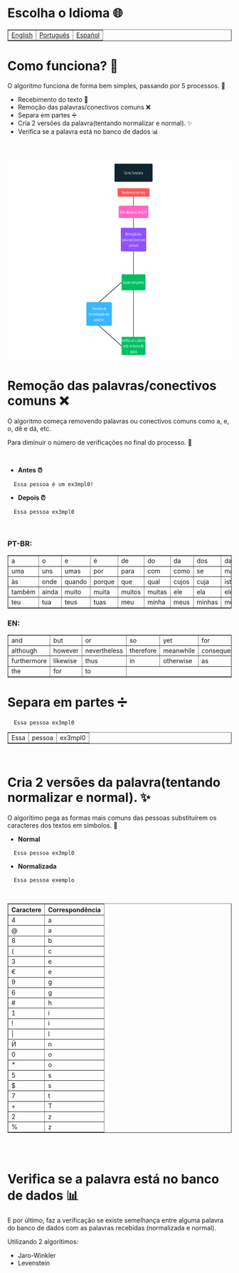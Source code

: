 # Escolha o Idioma 🌐

<table border=1>
  <tr>
    <td><a href="https://github.com/JaymeFernandes/Detector_Ofensas/blob/main/Algorithm/README.md">English</a></td>
    <td><a href="https://github.com/JaymeFernandes/Detector_Ofensas/blob/main/Algorithm/README_pt.md">Português</a></td>
    <td><a href="https://github.com/JaymeFernandes/Detector_Ofensas/blob/main/Algorithm/README_es.md">Español</a></td>
  </tr>
</table>

# Como funciona? 🧠

O algoritmo funciona de forma bem simples, passando por 5 processos. 🔄

- Recebimento do texto 📄
- Remoção das palavras/conectivos comuns ❌
- Separa em partes ➗
- Cria 2 versões da palavra(tentando normalizar e normal). ✨
- Verifica se a palavra está no banco de dados 📊

<br/>
<br/>

<img src="img/1.PT-BR.webp" height=450px>

<br/>

# Remoção das palavras/conectivos comuns ❌

O algoritmo começa removendo palavras ou conectivos comuns como a, e, o, dê e dá, etc. 

Para diminuir o número de verificações no final do processo. 🚀

<br/>

- **Antes ⏰**
```
  Essa pessoa é um ex3mpl0!
```

- **Depois ⏰**
```
  Essa pessoa ex3mpl0
```

<br/>

### PT-BR:
<table border="1">
  <tr>
    <td>a</td>
    <td>o</td>
    <td>e</td>
    <td>é</td>
    <td>de</td>
    <td>do</td>
    <td>da</td>
    <td>dos</td>
    <td>das</td>
    <td>em</td>
    <td>na</td>
    <td>no</td>
    <td>nos</td>
    <td>nas</td>
    <td>um</td>
  </tr>
  <tr>
    <td>uma</td>
    <td>uns</td>
    <td>umas</td>
    <td>por</td>
    <td>para</td>
    <td>com</td>
    <td>como</td>
    <td>se</td>
    <td>mas</td>
    <td>mais</td>
    <td>menos</td>
    <td>ou</td>
    <td>ao</td>
    <td>aos</td>
    <td>à</td>
  </tr>
  <tr>
    <td>às</td>
    <td>onde</td>
    <td>quando</td>
    <td>porque</td>
    <td>que</td>
    <td>qual</td>
    <td>cujos</td>
    <td>cuja</td>
    <td>isto</td>
    <td>isso</td>
    <td>aquilo</td>
    <td>mesmo</td>
    <td>mesma</td>
    <td>mesmos</td>
    <td>mesmas</td>
  </tr>
  <tr>
    <td>também</td>
    <td>ainda</td>
    <td>muito</td>
    <td>muita</td>
    <td>muitos</td>
    <td>muitas</td>
    <td>ele</td>
    <td>ela</td>
    <td>eles</td>
    <td>elas</td>
    <td>você</td>
    <td>nós</td>
    <td>vossos</td>
    <td>vosso</td>
    <td>vos</td>
  </tr>
  <tr>
    <td>teu</td>
    <td>tua</td>
    <td>teus</td>
    <td>tuas</td>
    <td>meu</td>
    <td>minha</td>
    <td>meus</td>
    <td>minhas</td>
    <td>meus</td>
    <td>minhas</td>
    <td>seu</td>
    <td>sua</td>
    <td>suas</td>
  </tr>
</table>

### EN:
<table border="1">
  <tr>
    <td>and</td>
    <td>but</td>
    <td>or</td>
    <td>so</td>
    <td>yet</td>
    <td>for</td>
    <td>nor</td>
  </tr>
  <tr>
    <td>although</td>
    <td>however</td>
    <td>nevertheless</td>
    <td>therefore</td>
    <td>meanwhile</td>
    <td>consequently</td>
    <td>moreover</td>
  </tr>
  <tr>
    <td>furthermore</td>
    <td>likewise</td>
    <td>thus</td>
    <td>in</td>
    <td>otherwise</td>
    <td>as</td>
    <td>however</td>
  </tr>
  <tr>
    <td>the</td>
    <td>for</td>
    <td>to</td>
  </tr>
</table>

# Separa em partes ➗

```
  Essa pessoa ex3mpl0
```

<table border="1">
  <tr>
    <td>Essa</td>
    <td>pessoa</td>
    <td>ex3mpl0</td>
  </tr>
</table>

<br/>

# Cria 2 versões da palavra(tentando normalizar e normal). ✨

O algorítimo pega as formas mais comuns das pessoas substituírem os caracteres dos textos em símbolos. 🔎

- **Normal**
```
  Essa pessoa ex3mpl0
```

- **Normalizada**
```
  Essa pessoa exemplo
```

<br/>
<table border="1">
  <tr>
    <th>Caractere</th>
    <th>Correspondência</th>
  </tr>
  <tr>
    <td>4</td>
    <td>a</td>
  </tr>
  <tr>
    <td>@</td>
    <td>a</td>
  </tr>
  <tr>
    <td>8</td>
    <td>b</td>
  </tr>
  <tr>
    <td>(</td>
    <td>c</td>
  </tr>
  <tr>
    <td>3</td>
    <td>e</td>
  </tr>
  <tr>
    <td>€</td>
    <td>e</td>
  </tr>
  <tr>
    <td>9</td>
    <td>g</td>
  </tr>
  <tr>
    <td>6</td>
    <td>g</td>
  </tr>
  <tr>
    <td>#</td>
    <td>h</td>
  </tr>
  <tr>
    <td>1</td>
    <td>i</td>
  </tr>
  <tr>
    <td>!</td>
    <td>i</td>
  </tr>
  <tr>
    <td>|</td>
    <td>l</td>
  </tr>
  <tr>
    <td>Й</td>
    <td>n</td>
  </tr>
  <tr>
    <td>0</td>
    <td>o</td>
  </tr>
  <tr>
    <td>*</td>
    <td>o</td>
  </tr>
  <tr>
    <td>5</td>
    <td>s</td>
  </tr>
  <tr>
    <td>$</td>
    <td>s</td>
  </tr>
  <tr>
    <td>7</td>
    <td>t</td>
  </tr>
  <tr>
    <td>+</td>
    <td>T</td>
  </tr>
  <tr>
    <td>2</td>
    <td>z</td>
  </tr>
  <tr>
    <td>%</td>
    <td>z</td>
  </tr>
</table>

<br/>
<br/>

# Verifica se a palavra está no banco de dados 📊

E por último, faz a verificação se existe semelhança entre alguma palavra do banco de dados com as palavras recebidas (normalizada e normal).

Utilizando 2 algorítimos:

-  Jaro-Winkler
-  Levenstein
